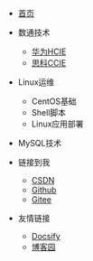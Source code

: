 <!-- _navbar.md -->

* [首页](/)

* 数通技术
    * [华为HCIE](mddocs/)
    * [思科CCIE](mddocs/)
* Linux运维
    * CentOS基础
    * Shell脚本
    * Linux应用部署
* MySQL技术
* 链接到我
  * [CSDN](https://blog.csdn.net/annita2019)
  * [Github](https://github.com/spokess)
  * [Gitee](https://gitee.com/)
* 友情链接
  * [Docsify](https://docsify.js.org/#/)
  * [博客园](https://www.cnblogs.com/)